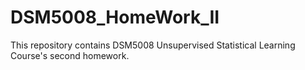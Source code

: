 # DSM5008_HomeWork_II
This repository contains DSM5008 Unsupervised Statistical Learning Course's second homework.
